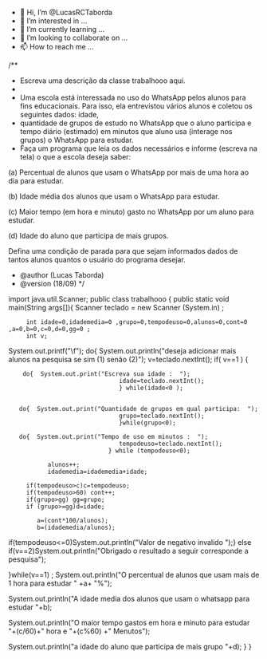 - 👋 Hi, I’m @LucasRCTaborda
- 👀 I’m interested in ...
- 🌱 I’m currently learning ...
- 💞️ I’m looking to collaborate on ...
- 📫 How to reach me ...

<!---
LucasRCTaborda/LucasRCTaborda is a ✨ special ✨ repository because its `README.md` (this file) appears on your GitHub profile.
You can click the Preview link to take a look at your changes.
--->




/**
 * Escreva uma descrição da classe trabalhooo aqui.
 * 
 * Uma escola está interessada no uso do WhatsApp pelos alunos para fins educacionais. Para isso, ela entrevistou vários alunos e coletou os seguintes dados: idade, 
 * quantidade de grupos de estudo no WhatsApp que o aluno participa e tempo diário (estimado) em minutos que aluno usa (interage nos grupos) o WhatsApp para estudar.
 * Faça um programa que leia os dados necessários e informe (escreva na tela) o que a escola deseja saber: 

(a) Percentual de alunos que usam o WhatsApp por mais de uma hora ao dia para estudar. 

(b) Idade média dos alunos que usam o WhatsApp para estudar. 

(c) Maior tempo (em hora e minuto) gasto no WhatsApp por um aluno para estudar. 

(d) Idade do aluno que participa de mais grupos.

Defina uma condição de parada para que sejam informados dados de tantos alunos quantos o usuário do programa desejar.
 * @author (Lucas Taborda) 
 * @version (18/09)
 */
 
 
 
 
import java.util.Scanner;
public class trabalhooo
             {   public static void main(String args[]){ 
                 Scanner teclado = new Scanner (System.in) ;
    
         int idade=0,idademedia=0 ,grupo=0,tempodeuso=0,alunos=0,cont=0 ,a=0,b=0,c=0,d=0,gg=0 ;
         int v;
       
  System.out.printf("\f");
               do{
        System.out.println("deseja adicionar mais alunos na pesquisa se sim (1) senão (2)");
        v=teclado.nextInt();
         if( v==1 )  {
             
                
        do{  System.out.print("Escreva sua idade :  ");
                                   idade=teclado.nextInt();
                                   } while(idade<0 );  
                                   
           
       do{  System.out.print("Quantidade de grupos em qual participa:  ");
                                   grupo=teclado.nextInt();   
                                   }while(grupo<0); 
                                   
       do{  System.out.print("Tempo de uso em minutos :  ");
                                   tempodeuso=teclado.nextInt();    
                                } while (tempodeuso<0);        
             
               alunos++;
               idademedia=idademedia+idade;
               
         if(tempodeuso>c)c=tempodeuso;
         if(tempodeuso>60) cont++;
         if(grupo>gg) gg=grupo;
         if (grupo>=gg)d=idade;
         
            a=(cont*100/alunos); 
            b=(idademedia/alunos);    

if(tempodeuso<=0)System.out.println("Valor de negativo invalido ");}
 else if(v==2)System.out.println("Obrigado o resultado a seguir corresponde a pesquisa"); 


}while(v==1) ;
System.out.println("O percentual de alunos que usam mais de 1 hora para estudar  " +a+ "%");

System.out.println("A idade media dos alunos que usam o whatsapp para estudar  "+b);
    
System.out.println("O maior tempo gastos em hora e minuto para estudar  "+(c/60)+" hora e "+(c%60) +" Menutos");
    
System.out.println("a idade do aluno que participa de mais grupo  "+d); 
}
}
